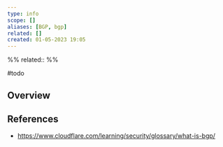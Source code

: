 ```yaml
---
type: info
scope: []
aliases: [BGP, bgp]
related: []
created: 01-05-2023 19:05
---
```

%%
related::
%%

#todo 

## Overview

## References
- https://www.cloudflare.com/learning/security/glossary/what-is-bgp/